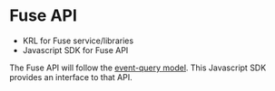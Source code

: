 Fuse API
===========


* KRL for Fuse service/libraries
* Javascript SDK for Fuse API

The Fuse API will follow the [event-query model](http://www.windley.com/archives/2013/12/pico_apis_events_and_queries.shtml). This Javascript SDK provides an interface to that API. 


